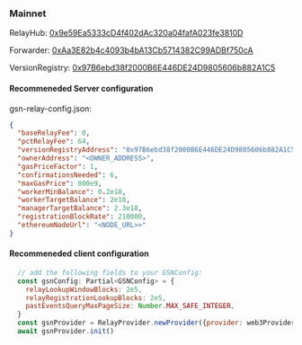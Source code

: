### Mainnet

RelayHub: [0x9e59Ea5333cD4f402dAc320a04fafA023fe3810D](https://etherscan.io/address/0x9e59Ea5333cD4f402dAc320a04fafA023fe3810D)

Forwarder: [0xAa3E82b4c4093b4bA13Cb5714382C99ADBf750cA](https://etherscan.io/address/0xAa3E82b4c4093b4bA13Cb5714382C99ADBf750cA)

VersionRegistry: [0x97B6ebd38f2000B6E446DE24D9805606b882A1C5](https://etherscan.io/address/0x97B6ebd38f2000B6E446DE24D9805606b882A1C5)

#### Recommeneded Server configuration
gsn-relay-config.json:
```json
{
  "baseRelayFee": 0,
  "pctRelayFee": 64,
  "versionRegistryAddress": "0x97B6ebd38f2000B6E446DE24D9805606b882A1C5",
  "ownerAddress": "<OWNER_ADDRESS>",
  "gasPriceFactor": 1,
  "confirmationsNeeded": 6,
  "maxGasPrice": 800e9,
  "workerMinBalance": 0.2e18,
  "workerTargetBalance": 2e18,
  "managerTargetBalance": 2.3e18,
  "registrationBlockRate": 210000,
  "ethereumNodeUrl": "<NODE_URL>>"
}
```
#### Recommeneded client configuration
```js
  // add the following fields to your GSNConfig:
  const gsnConfig: Partial<GSNConfig> = {
    relayLookupWindowBlocks: 2e5,
    relayRegistrationLookupBlocks: 2e5,
    pastEventsQueryMaxPageSize: Number.MAX_SAFE_INTEGER,
  }
  const gsnProvider = RelayProvider.newProvider({provider: web3Provider, config: gsnConfig})
  await gsnProvider.init()
```
